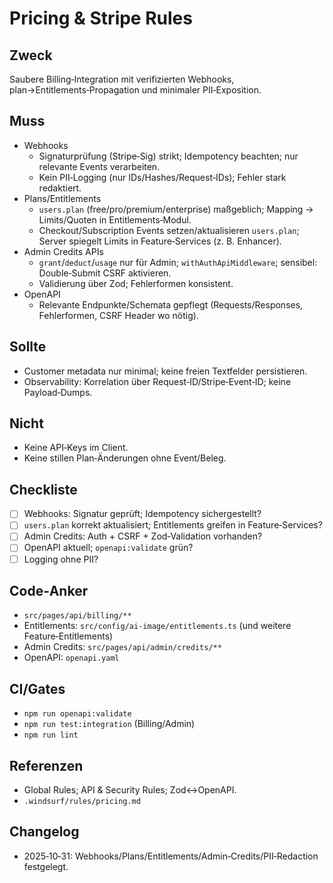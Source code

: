 # Pricing & Stripe Rules

## Zweck

Saubere Billing‑Integration mit verifizierten Webhooks, plan→Entitlements‑Propagation und minimaler PII‑Exposition.

## Muss

- Webhooks
  - Signaturprüfung (Stripe‑Sig) strikt; Idempotency beachten; nur relevante Events verarbeiten.
  - Kein PII‑Logging (nur IDs/Hashes/Request‑IDs); Fehler stark redaktiert.
- Plans/Entitlements
  - `users.plan` (free/pro/premium/enterprise) maßgeblich; Mapping → Limits/Quoten in Entitlements‑Modul.
  - Checkout/Subscription Events setzen/aktualisieren `users.plan`; Server spiegelt Limits in Feature‑Services (z. B. Enhancer).
- Admin Credits APIs
  - `grant`/`deduct`/`usage` nur für Admin; `withAuthApiMiddleware`; sensibel: Double‑Submit CSRF aktivieren.
  - Validierung über Zod; Fehlerformen konsistent.
- OpenAPI
  - Relevante Endpunkte/Schemata gepflegt (Requests/Responses, Fehlerformen, CSRF Header wo nötig).

## Sollte

- Customer metadata nur minimal; keine freien Textfelder persistieren.
- Observability: Korrelation über Request‑ID/Stripe‑Event‑ID; keine Payload‑Dumps.

## Nicht

- Keine API‑Keys im Client.
- Keine stillen Plan‑Änderungen ohne Event/Beleg.

## Checkliste

- [ ] Webhooks: Signatur geprüft; Idempotency sichergestellt?
- [ ] `users.plan` korrekt aktualisiert; Entitlements greifen in Feature‑Services?
- [ ] Admin Credits: Auth + CSRF + Zod‑Validation vorhanden?
- [ ] OpenAPI aktuell; `openapi:validate` grün?
- [ ] Logging ohne PII?

## Code‑Anker

- `src/pages/api/billing/**`
- Entitlements: `src/config/ai-image/entitlements.ts` (und weitere Feature‑Entitlements)
- Admin Credits: `src/pages/api/admin/credits/**`
- OpenAPI: `openapi.yaml`

## CI/Gates

- `npm run openapi:validate`
- `npm run test:integration` (Billing/Admin)
- `npm run lint`

## Referenzen

- Global Rules; API & Security Rules; Zod↔OpenAPI.
- `.windsurf/rules/pricing.md`

## Changelog

- 2025‑10‑31: Webhooks/Plans/Entitlements/Admin‑Credits/PII‑Redaction festgelegt.
